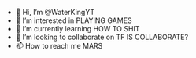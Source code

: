 - 👋 Hi, I’m @WaterKingYT
- 👀 I’m interested in PLAYING GAMES
- 🌱 I’m currently learning HOW TO SHIT
- 💞️ I’m looking to collaborate on TF IS COLLABORATE?
- 📫 How to reach me MARS 

<!---
WaterKingYT/WaterKingYT is a ✨ special ✨ repository because its `README.md` (this file) appears on your GitHub profile.
You can click the Preview link to take a look at your changes.
--->
